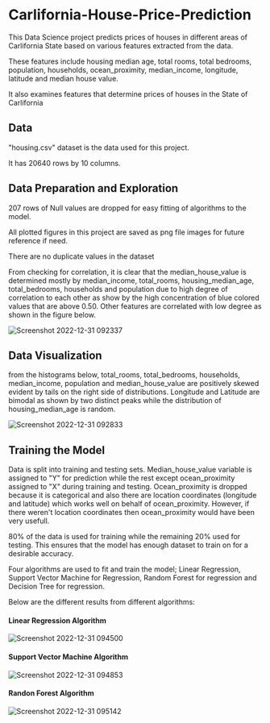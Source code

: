 # Carlifornia-House-Price-Prediction
This Data Science project predicts prices of houses in different areas of Carlifornia State based on various features extracted from the data.

These features include housing median age, total rooms, total bedrooms, population, households, ocean_proximity, median_income, longitude, latitude and median house value.

It also examines features that determine prices of houses in the State of Carlifornia

## Data

"housing.csv" dataset is the data used for this project.

It has 20640 rows by 10 columns.

## Data Preparation and Exploration

207 rows of Null values are dropped for easy fitting of algorithms to the model.

All plotted figures in this project are saved as png file images for future reference if need.

There are no duplicate values in the dataset


From checking for correlation, it is clear that the median_house_value is determined mostly by median_income, total_rooms, housing_median_age, total_bedrooms, households and population due to high degree of correlation to each other as show by the high concentration of blue colored values that are above 0.50. Other features are correlated with low degree as shown in the figure below.

![Screenshot 2022-12-31 092337](https://user-images.githubusercontent.com/78556152/210127401-fee3f7ff-4b96-4dd9-b354-811fdef24237.png)

## Data Visualization

from the histograms below, total_rooms, total_bedrooms, households, median_income, population and median_house_value are positively skewed evident by tails on the right side of distributions. Longitude and Latitude are bimodal as shown by two distinct peaks while the distribution of housing_median_age is random.

![Screenshot 2022-12-31 092833](https://user-images.githubusercontent.com/78556152/210127559-7fe02023-b30c-450c-b9db-fd33ae57c6fb.png)

## Training the Model

Data is split into training and testing sets. Median_house_value variable is assigned to "Y" for prediction while the rest except ocean_proximity assigned to "X" during training and testing. Ocean_proximity is dropped because it is categorical and also there are location coordinates (longitude and latitude) which works well on behalf of ocean_proximity. However, if there weren't location coordinates then ocean_proximity would have been very usefull.

80% of the data is used for training while the remaining 20% used for testing. This ensures that the model has enough dataset to train on for a desirable accuracy.

Four algorithms are used to fit and train the model; Linear Regression, Support Vector Machine for Regression, Random Forest for regression and Decision Tree for regression.

Below are the different results from different algorithms:

#### Linear Regression Algorithm

![Screenshot 2022-12-31 094500](https://user-images.githubusercontent.com/78556152/210127951-1de04780-4378-49a0-9652-0240239ddb12.png)

#### Support Vector Machine Algorithm

![Screenshot 2022-12-31 094853](https://user-images.githubusercontent.com/78556152/210128034-502026f0-21fa-4429-b8ef-b3644c01826a.png)

#### Randon Forest Algorithm

![Screenshot 2022-12-31 095142](https://user-images.githubusercontent.com/78556152/210128108-98510bb5-63f3-498e-943e-3b55dce8b367.png)
